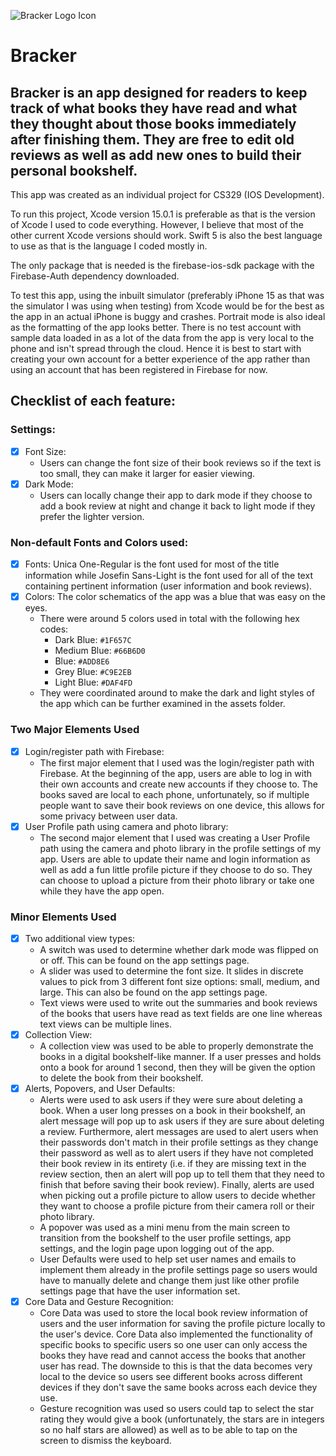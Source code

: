![Bracker Logo Icon](https://github.com/afu-1/Bracker/assets/91917953/0c067c38-81a3-4803-a721-fc98ccc4c9ab)

# Bracker

## Bracker is an app designed for readers to keep track of what books they have read and what they thought about those books immediately after finishing them. They are free to edit old reviews as well as add new ones to build their personal bookshelf.

This app was created as an individual project for CS329 (IOS Development).

To run this project, Xcode version 15.0.1 is preferable as that is the version of Xcode I used to code everything. However, I believe that most of the other current Xcode versions should work. Swift 5 is also the best language to use as that is the language I coded mostly in. 

The only package that is needed is the firebase-ios-sdk package with the Firebase-Auth dependency downloaded.

To test this app, using the inbuilt simulator (preferably iPhone 15 as that was the simulator I was using when testing) from Xcode would be for the best as the app in an actual iPhone is buggy and crashes. Portrait mode is also ideal as the formatting of the app looks better. There is no test account with sample data loaded in as a lot of the data from the app is very local to the phone and isn't spread through the cloud. Hence it is best to start with creating your own account for a better experience of the app rather than using an account that has been registered in Firebase for now.

## Checklist of each feature:
### Settings:
- [x] Font Size:
  - Users can change the font size of their book reviews so if the text is too small, they can make it larger for easier viewing. <br>
- [x] Dark Mode:
  - Users can locally change their app to dark mode if they choose to add a book review at night and change it back to light mode if they prefer the lighter version.

### Non-default Fonts and Colors used:
- [x] Fonts: Unica One-Regular is the font used for most of the title information while Josefin Sans-Light is the font used for all of the text containing pertinent information (user information and book reviews). <br>
- [x] Colors: The color schematics of the app was a blue that was easy on the eyes. <br>
  - There were around 5 colors used in total with the following hex codes: <br>
    - Dark Blue: `#1F657C`<br>
    - Medium Blue: `#66B6D0` <br>
    - Blue: `#ADD8E6` <br>
    - Grey Blue: `#C9E2EB` <br>
    - Light Blue: `#DAF4FD` <br>
  - They were coordinated around to make the dark and light styles of the app which can be further examined in the assets folder.

### Two Major Elements Used
- [x] Login/register path with Firebase:
  - The first major element that I used was the login/register path with Firebase. At the beginning of the app, users are able to log in with their own accounts and create new accounts if they choose to. The books saved are local to each phone, unfortunately, so if multiple people want to save their book reviews on one device, this allows for some privacy between user data. <br>
- [x] User Profile path using camera and photo library:
  - The second major element that I used was creating a User Profile path using the camera and photo library in the profile settings of my app. Users are able to update their name and login information as well as add a fun little profile picture if they choose to do so. They can choose to upload a picture from their photo library or take one while they have the app open. <br>

### Minor Elements Used
- [x] Two additional view types: 
  - A switch was used to determine whether dark mode was flipped on or off. This can be found on the app settings page.
  - A slider was used to determine the font size. It slides in discrete values to pick from 3 different font size options: small, medium, and large. This can also be found on the app settings page.
  - Text views were used to write out the summaries and book reviews of the books that users have read as text fields are one line whereas text views can be multiple lines.  <br>
- [x] Collection View:
  - A collection view was used to be able to properly demonstrate the books in a digital bookshelf-like manner. If a user presses and holds onto a book for around 1 second, then they will be given the option to delete the book from their bookshelf. <br>
- [x] Alerts, Popovers, and User Defaults:
  - Alerts were used to ask users if they were sure about deleting a book. When a user long presses on a book in their bookshelf, an alert message will pop up to ask users if they are sure about deleting a review. Furthermore, alert messages are used to alert users when their passwords don't match in their profile settings as they change their password as well as to alert users if they have not completed their book review in its entirety (i.e. if they are missing text in the review section, then an alert will pop up to tell them that they need to finish that before saving their book review). Finally, alerts are used when picking out a profile picture to allow users to decide whether they want to choose a profile picture from their camera roll or their photo library. <br> 
  - A popover was used as a mini menu from the main screen to transition from the bookshelf to the user profile settings, app settings, and the login page upon logging out of the app. <br>
  - User Defaults were used to help set user names and emails to implement them already in the profile settings page so users would have to manually delete and change them just like other profile settings page that have the user information set.
- [x] Core Data and Gesture Recognition:
  - Core Data was used to store the local book review information of users and the user information for saving the profile picture locally to the user's device. Core Data also implemented the functionality of specific books to specific users so one user can only access the books they have read and cannot access the books that another user has read. The downside to this is that the data becomes very local to the device so users see different books across different devices if they don't save the same books across each device they use.
  - Gesture recognition was used so users could tap to select the star rating they would give a book (unfortunately, the stars are in integers so no half stars are allowed) as well as to be able to tap on the screen to dismiss the keyboard. 
    
    
